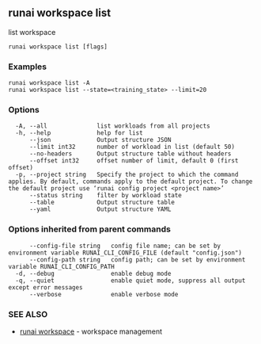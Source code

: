 ## runai workspace list

list workspace

```
runai workspace list [flags]
```

### Examples

```
runai workspace list -A
runai workspace list --state=<training_state> --limit=20
```

### Options

```
  -A, --all              list workloads from all projects
  -h, --help             help for list
      --json             Output structure JSON
      --limit int32      number of workload in list (default 50)
      --no-headers       Output structure table without headers
      --offset int32     offset number of limit, default 0 (first offset)
  -p, --project string   Specify the project to which the command applies. By default, commands apply to the default project. To change the default project use ‘runai config project <project name>’
      --status string    filter by workload state
      --table            Output structure table
      --yaml             Output structure YAML
```

### Options inherited from parent commands

```
      --config-file string   config file name; can be set by environment variable RUNAI_CLI_CONFIG_FILE (default "config.json")
      --config-path string   config path; can be set by environment variable RUNAI_CLI_CONFIG_PATH
  -d, --debug                enable debug mode
  -q, --quiet                enable quiet mode, suppress all output except error messages
      --verbose              enable verbose mode
```

### SEE ALSO

* [runai workspace](runai_workspace.md)	 - workspace management

